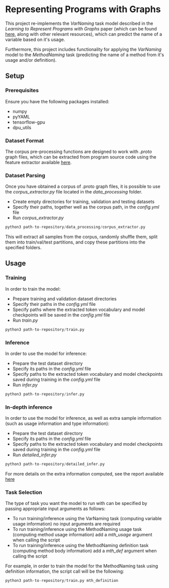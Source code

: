 # Representing Programs with Graphs

This project re-implements the _VarNaming_ task model described in the _Learning to Represent Programs with Graphs_ paper 
(which can be found [here](https://ml4code.github.io/publications/allamanis2018learning/), along with other relevant resources), 
which can predict the name of a variable based on it's usage.

Furthermore, this project includes functionality for applying the _VarNaming_ model to the _MethodNaming_ task 
(predicting the name of a method from it's usage and/or definition). 


## Setup 
### Prerequisites

Ensure you have the following packages installed:

- numpy
- pyYAML
- tensorflow-gpu
- dpu_utils


### Dataset Format

The corpus pre-processing functions are designed to work with _.proto_ 
graph files, which can be extracted from program source code using the feature
extractor available [here](https://github.com/acr31/features-javac).




### Dataset Parsing

Once you have obtained a corpus of .proto graph files, it is possible
to use the _corpus_extractor.py_ file located in the _data_processing_ folder.

- Create empty directories for training, validation and testing datasets
- Specify their paths, together well as the corpus path, in the
_config.yml_ file
- Run _corpus_extractor.py_ 

```python
python3 path-to-repository/data_processing/corpus_extractor.py
```

This will extract all samples from the corpus, randomly shuffle them,
split them into train/val/test partitions, and copy these partitions into the specified
folders.



## Usage

### Training 

In order to train the model:

- Prepare training and validation dataset directories
- Specify their paths in the _config.yml_ file
- Specify paths where the extracted token vocabulary
and model checkpoints will be saved in the _config.yml_ file
- Run _train.py_

```python
python3 path-to-repository/train.py
```


### Inference

In order to use the model for inference:

- Prepare the test dataset directory
- Specify its paths in the _config.yml_ file
- Specify paths to the extracted token vocabulary
and model checkpoints saved during training in the _config.yml_ file
- Run _infer.py_

```python
python3 path-to-repository/infer.py
```


### In-depth inference

In order to use the model for inference, as well as extra sample information
(such as usage information and type information):

- Prepare the test dataset directory
- Specify its paths in the _config.yml_ file
- Specify paths to the extracted token vocabulary
and model checkpoints saved during training in the _config.yml_ file
- Run _detailed_infer.py_

```python
python3 path-to-repository/detailed_infer.py
```

For more details on the extra information computed, see the report 
available [here](link_TBC)



### Task Selection
The type of task you want the model to run with can be specified by passing 
appropriate input arguments as follows:

- To run training/inference using the VarNaming task (computing variable usage information)
no input arguments are required
- To run training/inference using the MethodNaming usage task (computing method usage information)
add a _mth_usage_ argument when calling the script
- To run training/inference using the MethodNaming definition task (computing method body information)
add a _mth_def_ argument when calling the script

For example, in order to train the model for the MethodNaming task using 
definition information, the script call will be the following:

```python
python3 path-to-repository/train.py mth_definition
```
